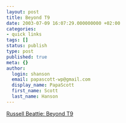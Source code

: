 ```yaml
---
layout: post
title: Beyond T9
date: 2003-07-09 16:07:29.000000000 +02:00
categories:
- quick links
tags: []
status: publish
type: post
published: true
meta: {}
author:
  login: shanson
  email: papascott-wp@gmail.com
  display_name: PapaScott
  first_name: Scott
  last_name: Hanson
---
```

<p><a title="Touch typing on a cell phone? " href="http://www.russellbeattie.com/notebook/20030709.html#142251">Russell Beattie: Beyond T9</a></p>
